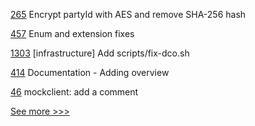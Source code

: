 
[265](https://github.com/hyperledger-labs/blockchain-carbon-accounting/pull/265) Encrypt partyId with AES and remove SHA-256 hash

[457](https://github.com/hyperledger-labs/solang/pull/457) Enum and extension fixes

[1303](https://github.com/hyperledger/iroha/pull/1303) [infrastructure] Add scripts/fix-dco.sh

[414](https://github.com/hyperledger/aries-framework-javascript/pull/414) Documentation - Adding overview 

[46](https://github.com/hyperledger-labs/yui-ibc-solidity/pull/46) mockclient: add a comment


[See more >>>](https://start-here.hyperledger.org/pull-requests)
